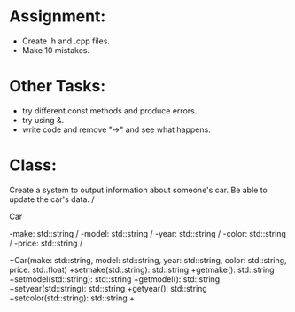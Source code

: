 # Assignment:
- Create .h and .cpp files.
- Make 10 mistakes.


# Other Tasks:
- try different const methods and produce errors.
- try using &.
- write code and remove "->" and see what happens.


# Class:
Create a system to output information about someone's car. Be able to update the car's data.        /

Car

-make: std::string      /
-model: std::string     /
-year: std::string      /
-color: std::string     /
-price: std::string     /

+Car(make: std::string, model: std::string, year: std::string, color: std::string, price: std::float)
+setmake(std::string): std::string
+getmake(): std::string
+setmodel(std::string): std::string
+getmodel(): std::string
+setyear(std::string): std::string
+getyear(): std::string
+setcolor(std::string): std::string
+